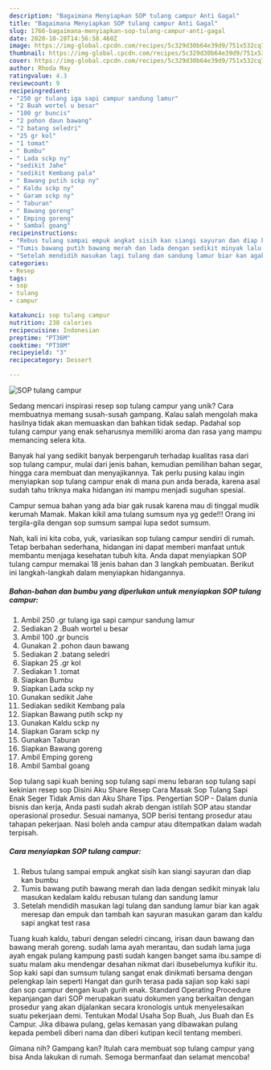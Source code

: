 ```yaml
---
description: "Bagaimana Menyiapkan SOP tulang campur Anti Gagal"
title: "Bagaimana Menyiapkan SOP tulang campur Anti Gagal"
slug: 1766-bagaimana-menyiapkan-sop-tulang-campur-anti-gagal
date: 2020-10-28T14:56:58.460Z
image: https://img-global.cpcdn.com/recipes/5c329d30b64e39d9/751x532cq70/sop-tulang-campur-foto-resep-utama.jpg
thumbnail: https://img-global.cpcdn.com/recipes/5c329d30b64e39d9/751x532cq70/sop-tulang-campur-foto-resep-utama.jpg
cover: https://img-global.cpcdn.com/recipes/5c329d30b64e39d9/751x532cq70/sop-tulang-campur-foto-resep-utama.jpg
author: Rhoda May
ratingvalue: 4.3
reviewcount: 9
recipeingredient:
- "250 gr tulang iga sapi campur sandung lamur"
- "2 Buah wortel u besar"
- "100 gr buncis"
- "2 pohon daun bawang"
- "2 batang seledri"
- "25 gr kol"
- "1 tomat"
- " Bumbu"
- " Lada sckp ny"
- "sedikit Jahe"
- "sedikit Kembang pala"
- " Bawang putih sckp ny"
- " Kaldu sckp ny"
- " Garam sckp ny"
- " Taburan"
- " Bawang goreng"
- " Emping goreng"
- " Sambal goang"
recipeinstructions:
- "Rebus tulang sampai empuk angkat sisih kan siangi sayuran dan diap kan bumbu"
- "Tumis bawang putih bawang merah dan lada dengan sedikit minyak lalu masukan kedalam kaldu rebusan tulang dan sandung lamur"
- "Setelah mendidih masukan lagi tulang dan sandung lamur biar kan agak meresap dan empuk dan tambah kan sayuran masukan garam dan kaldu sapi angkat test rasa"
categories:
- Resep
tags:
- sop
- tulang
- campur

katakunci: sop tulang campur 
nutrition: 238 calories
recipecuisine: Indonesian
preptime: "PT36M"
cooktime: "PT38M"
recipeyield: "3"
recipecategory: Dessert

---
```



![SOP tulang campur](https://img-global.cpcdn.com/recipes/5c329d30b64e39d9/751x532cq70/sop-tulang-campur-foto-resep-utama.jpg)

Sedang mencari inspirasi resep sop tulang campur yang unik? Cara membuatnya memang susah-susah gampang. Kalau salah mengolah maka hasilnya tidak akan memuaskan dan bahkan tidak sedap. Padahal sop tulang campur yang enak seharusnya memiliki aroma dan rasa yang mampu memancing selera kita.

Banyak hal yang sedikit banyak berpengaruh terhadap kualitas rasa dari sop tulang campur, mulai dari jenis bahan, kemudian pemilihan bahan segar, hingga cara membuat dan menyajikannya. Tak perlu pusing kalau ingin menyiapkan sop tulang campur enak di mana pun anda berada, karena asal sudah tahu triknya maka hidangan ini mampu menjadi suguhan spesial.

Campur semua bahan yang ada biar gak rusak karena mau di tinggal mudik kerumah Mamak. Makan kikil ama tulang sumsum nya yg gede!!! Orang ini tergila-gila dengan sop sumsum sampai lupa sedot sumsum.


Nah, kali ini kita coba, yuk, variasikan sop tulang campur sendiri di rumah. Tetap berbahan sederhana, hidangan ini dapat memberi manfaat untuk membantu menjaga kesehatan tubuh kita. Anda dapat menyiapkan SOP tulang campur memakai 18 jenis bahan dan 3 langkah pembuatan. Berikut ini langkah-langkah dalam menyiapkan hidangannya.

<!--inarticleads1-->

##### Bahan-bahan dan bumbu yang diperlukan untuk menyiapkan SOP tulang campur:

1. Ambil 250 .gr tulang iga sapi campur sandung lamur
1. Sediakan 2 .Buah wortel u besar
1. Ambil 100 .gr buncis
1. Gunakan 2 .pohon daun bawang
1. Sediakan 2 .batang seledri
1. Siapkan 25 .gr kol
1. Sediakan 1 .tomat
1. Siapkan  Bumbu
1. Siapkan  Lada sckp ny
1. Gunakan sedikit Jahe
1. Sediakan sedikit Kembang pala
1. Siapkan  Bawang putih sckp ny
1. Gunakan  Kaldu sckp ny
1. Siapkan  Garam sckp ny
1. Gunakan  Taburan
1. Siapkan  Bawang goreng
1. Ambil  Emping goreng
1. Ambil  Sambal goang


Sop tulang sapi kuah bening sop tulang sapi menu lebaran sop tulang sapi kekinian resep sop Disini Aku Share Resep Cara Masak Sop Tulang Sapi Enak Seger Tidak Amis dan Aku Share Tips. Pengertian SOP - Dalam dunia bisnis dan kerja, Anda pasti sudah akrab dengan istilah SOP atau standar operasional prosedur. Sesuai namanya, SOP berisi tentang prosedur atau tahapan pekerjaan. Nasi boleh anda campur atau ditempatkan dalam wadah terpisah. 

<!--inarticleads2-->

##### Cara menyiapkan SOP tulang campur:

1. Rebus tulang sampai empuk angkat sisih kan siangi sayuran dan diap kan bumbu
1. Tumis bawang putih bawang merah dan lada dengan sedikit minyak lalu masukan kedalam kaldu rebusan tulang dan sandung lamur
1. Setelah mendidih masukan lagi tulang dan sandung lamur biar kan agak meresap dan empuk dan tambah kan sayuran masukan garam dan kaldu sapi angkat test rasa


Tuang kuah kaldu, taburi dengan seledri cincang, irisan daun bawang dan bawang merah goreng. sudah lama ayah merantau, dan sudah lama juga ayah engak pulang kampung pasti sudah kangen banget sama ibu.sampe di suatu malam aku mendengar desahan nikmat dari ibusebelumya kufikir itu. Sop kaki sapi dan sumsum tulang sangat enak dinikmati bersama dengan pelengkap lain seperti Hangat dan gurih terasa pada sajian sop kaki sapi dan sop campur dengan kuah gurih enak. Standard Operating Procedure kepanjangan dari SOP merupakan suatu dokumen yang berkaitan dengan prosedur yang akan dijalankan secara kronologis untuk menyelesaikan suatu pekerjaan demi. Tentukan Modal Usaha Sop Buah, Jus Buah dan Es Campur. Jika dibawa pulang, gelas kemasan yang dibawakan pulang kepada pembeli diberi nama dan diberi kutipan kecil tentang memberi. 

Gimana nih? Gampang kan? Itulah cara membuat sop tulang campur yang bisa Anda lakukan di rumah. Semoga bermanfaat dan selamat mencoba!
